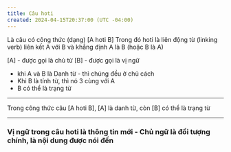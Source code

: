```yaml
---
title: Câu hoti
created: 2024-04-15T20:37:00 (UTC -04:00)
---
```


Là câu có công thức (dạng)
[A hoti B]
Trong đó hoti là liên động từ (linking verb) liên kết A với B và khẳng định A là B (hoặc B là A)

[A] - được gọi là chủ từ
[B] - được gọi là vị ngữ

- khi A và B là Danh từ - thì chúng đều ở chủ cách
- Khi B là tính từ, thì nó 3 cùng với A
- B có thể là trạng từ 
---
Trong công thức câu [A hoti B], [A] là danh từ, còn [B] có thể là trạng từ

  

---
### Vị ngữ trong câu hoti là thông tin mới - Chủ ngữ là đối tượng chính, là nội dung được nói đến